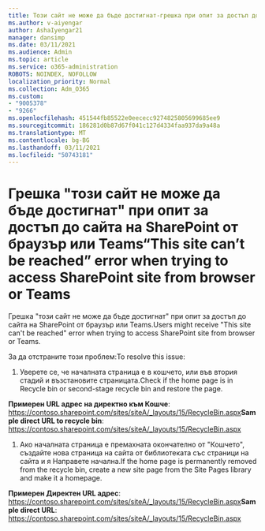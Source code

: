 ```yaml
---
title: Този сайт не може да бъде достигнат-грешка при опит за достъп до сайта на SharePoint от браузър или Teams
ms.author: v-aiyengar
author: AshaIyengar21
manager: dansimp
ms.date: 03/11/2021
ms.audience: Admin
ms.topic: article
ms.service: o365-administration
ROBOTS: NOINDEX, NOFOLLOW
localization_priority: Normal
ms.collection: Adm_O365
ms.custom:
- "9005378"
- "9266"
ms.openlocfilehash: 451544fb85522e0eececc9274825805699685ee9
ms.sourcegitcommit: 186281d0b87d67f041c127d4334faa937da9a48a
ms.translationtype: MT
ms.contentlocale: bg-BG
ms.lasthandoff: 03/11/2021
ms.locfileid: "50743181"
---
```

# <a name="this-site-cant-be-reached-error-when-trying-to-access-sharepoint-site-from-browser-or-teams"></a><span data-ttu-id="02594-102">Грешка "този сайт не може да бъде достигнат" при опит за достъп до сайта на SharePoint от браузър или Teams</span><span class="sxs-lookup"><span data-stu-id="02594-102">“This site can’t be reached” error when trying to access SharePoint site from browser or Teams</span></span>

<span data-ttu-id="02594-103">Грешка "този сайт не може да бъде достигнат" при опит за достъп до сайта на SharePoint от браузър или Teams.</span><span class="sxs-lookup"><span data-stu-id="02594-103">Users might receive "This site can't be reached" error when trying to access SharePoint site from browser or Teams.</span></span> 

<span data-ttu-id="02594-104">За да отстраните този проблем:</span><span class="sxs-lookup"><span data-stu-id="02594-104">To resolve this issue:</span></span> 

1. <span data-ttu-id="02594-105">Уверете се, че началната страница е в кошчето, или във втория стадий и възстановите страницата.</span><span class="sxs-lookup"><span data-stu-id="02594-105">Check if the home page is in Recycle bin or second-stage recycle bin and restore the page.</span></span>

<span data-ttu-id="02594-106">**Примерен URL адрес на директно към Кошче**: https://contoso.sharepoint.com/sites/siteA/_layouts/15/RecycleBin.aspx</span><span class="sxs-lookup"><span data-stu-id="02594-106">**Sample direct URL to recycle bin**: https://contoso.sharepoint.com/sites/siteA/_layouts/15/RecycleBin.aspx</span></span>

1. <span data-ttu-id="02594-107">Ако началната страница е премахната окончателно от "Кошчето", създайте нова страница на сайта от библиотеката със страници на сайта и я Направете начална.</span><span class="sxs-lookup"><span data-stu-id="02594-107">If the home page is permanently removed from the recycle bin, create a new site page from the Site Pages library and make it a homepage.</span></span> 

<span data-ttu-id="02594-108">**Примерен Директен URL адрес**: https://contoso.sharepoint.com/sites/siteA/_layouts/15/RecycleBin.aspx</span><span class="sxs-lookup"><span data-stu-id="02594-108">**Sample direct URL**: https://contoso.sharepoint.com/sites/siteA/_layouts/15/RecycleBin.aspx</span></span>